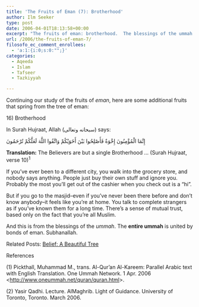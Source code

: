 ```yaml
---
title: 'The Fruits of Eman (7): Brotherhood'
author: Ilm Seeker
type: post
date: 2006-04-01T18:13:58+00:00
excerpt: "The fruits of eman: brotherhood.  The blessings of the ummah: we're united by bonds of eman.  The example of a strange city: grocery store vs. masjid."
url: /2006/the-fruits-of-eman-7/
filosofo_ec_comment_enrollees:
  - 'a:1:{i:0;s:0:"";}'
categories:
  - Aqeeda
  - Islam
  - Tafseer
  - Tazkiyyah

---
```

Continuing our study of the fruits of <dfn title="faith">eman</dfn>, here are some additional fruits that spring from the tree of eman:

<div class="miniTitle">
  16) Brotherhood
</div>

In Surah Hujraat, Allah (سبحانه وتعالى) says:

<div class="quran">
  إِنَّمَا الْمُؤْمِنُونَ إِخْوَةٌ فَأَصْلِحُوا بَيْنَ أَخَوَيْكُمْ وَاتَّقُوا اللَّهَ لَعَلَّكُمْ تُرْحَمُونَ
</div>

**Translation:** The Believers are but a single Brotherhood &#8230; (Surah Hujraat, verse 10)<sup>1</sup>

If you&#8217;ve ever been to a different city, you walk into the grocery store, and nobody says anything. People just buy their own stuff and ignore you. Probably the most you&#8217;ll get out of the cashier when you check out is a &#8220;hi&#8221;.

But if you go to the masjid&#8211;even if you&#8217;ve never been there before and don&#8217;t know anybody&#8211;it feels like you&#8217;re at home. You talk to complete strangers as if you&#8217;ve known them for a long time. There&#8217;s a sense of mutual trust, based only on the fact that you&#8217;re all Muslim.

And this is from the blessings of the <dfn title="Muslim community">ummah</dfn>. <span class="gem">The <strong>entire ummah</strong> is united by bonds of eman.</span> Subhanallah.

<p class="metaInformation">
  Related Posts: <a href="http://www.ilmfruits.com/belief-a-beautiful-tree/">Belief: A Beautiful Tree</a>
</p>

<div id="referencesTitle">
  References
</div>

<p class="reference">
  (1) Pickthall, Muhammad M., trans. Al-Qur’an Al-Kareem: Parallel Arabic text with English Translation. One Ummah Network. 1 Apr. 2006 <<a href="http://www.oneummah.net/quran/quran.html">http://www.oneummah.net/quran/quran.html</a>>.
</p>

<p class="reference">
  (2) Yasir Qadhi. Lecture. AlMaghrib. Light of Guidance. University of Toronto, Toronto. March 2006.
</p>